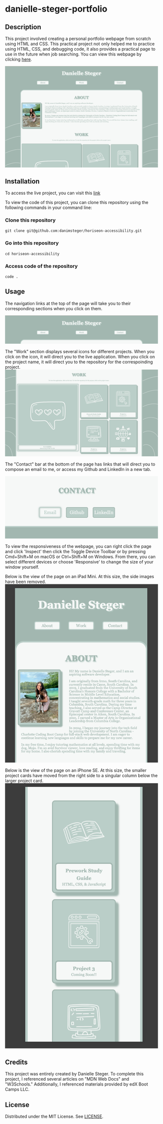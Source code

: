 # danielle-steger-portfolio

## Description

This project involved creating a personal portfolio webpage from scratch using HTML and CSS. This practical project not only helped me to practice using HTML, CSS, and debugging code, it also provides a practical page to use in the future when job searching. You can view this webpage by clicking [here](https://danimsteger.github.io/danielle-steger-portfolio/).

![Sample view of the page](</assets/images/webpage-screenshot.png>)

## Installation

To access the live project, you can visit this [link](https://danimsteger.github.io/danielle-steger-portfolio/)

To view the code of this project, you can clone this repository using the following commands in your command line:

### Clone this repository
~~~
git clone git@github.com:danimsteger/horiseon-accessibility.git
~~~
### Go into this repository
~~~
cd horiseon-accessibility
~~~
### Access code of the repository
~~~
code .
~~~

## Usage

The navigation links at the top of the page will take you to their corresponding sections when you click on them.

![Screenshot of navigation bar](assets/images/nav-bar.png)

The "Work" section displays several icons for different projects.  When you click on the icon, it will direct you to the live application.  When you click on the project name, it will direct you to the repository for the correspoinding project.
![Screenshot of work section](assets/images/project-cards.png)

The "Contact" bar at the bottom of the page has links that will direct you to compose an email to me, or access my Github and LinkedIn in a new tab.

![Screenshot of contact section](assets/images/contact-links.png)

To view the responsiveness of the webpage, you can right click the page and click 'Inspect' then click the Toggle Device Toolbar or by pressing Cmd+Shift+M on macOS or Ctrl+Shift+M on Windows. From there, you can select different devices or choose 'Responsive' to change the size of your window yourself. 

Below is the view of the page on an iPad Mini. At this size, the side images have been removed.
![Screenshot of Tablet View](assets/images/ipad-mini-view.png)

Below is the view of the page on an iPhone SE.  At this size, the smaller project cards have moved from the right side to a singular column below the larger project card.
![Screenshot of iPhone SE View](assets/images/iphone-se-view.png)


## Credits

This project was entirely created by Danielle Steger.  To complete this project, I referenced several articles on "MDN Web Docs" and "W3Schools." Additionally, I referenced materials provided by edX Boot Camps LLC.

## License

Distributed under the MIT License.  See [LICENSE](LICENSE).